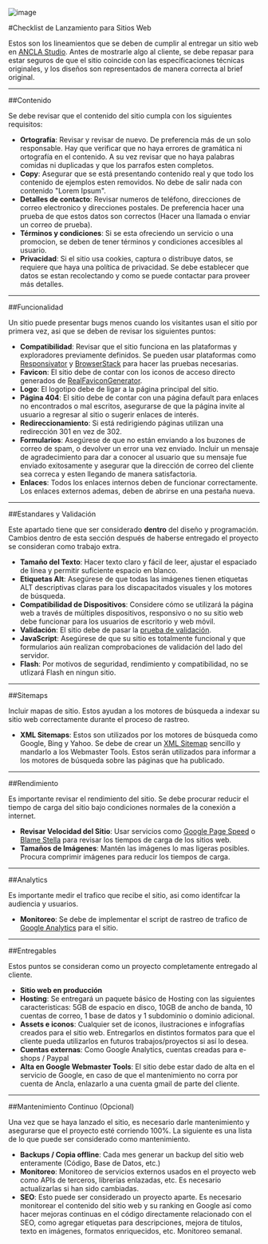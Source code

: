 ![image](http://anclastudio.com/masnew/wp-content/themes/AnclaStudio/library/img/AnclaStudio.svg)

#Checklist de Lanzamiento para Sitios Web

Estos son los lineamientos que se deben de cumplir al entregar un sitio web en [ANCLA Studio](http://www.anclastudio.com).
Antes de mostrarle algo al cliente, se debe repasar para estar seguros de que el sitio coincide con las especificaciones técnicas originales, y los diseños son representados de manera correcta al brief original.

***

##Contenido

Se debe revisar que el contenido del sitio cumpla con los siguientes requisitos:
- **Ortografía**: Revisar y revisar de nuevo. De preferencia más de un solo responsable. Hay que verificar que no haya errores de gramática ni ortografía en el contenido. A su vez revisar que no haya palabras comidas ni duplicadas y que los parrafos esten completos.
- **Copy**: Asegurar que se está presentando contenido real y que todo los contenido de ejemplos esten removidos. No debe de salir nada con contenido "Lorem Ipsum".
- **Detalles de contacto**: Revisar numeros de teléfono, direcciones de correo electronico y direcciones postales. De preferencia hacer una prueba de que estos datos son correctos (Hacer una llamada o enviar un correo de prueba).
- **Términos y condiciones**: Si se esta ofreciendo un servicio o una promocion, se deben de tener términos y condiciones accesibles al usuario.
- **Privacidad**: Si el sitio usa cookies, captura o distribuye datos, se requiere que haya una política de privacidad. Se debe establecer que datos se estan recolectando y como se puede contactar para proveer más detalles.

***

##Funcionalidad

Un sitio puede presentar bugs menos cuando los visitantes usan el sitio por primera vez, asi que se deben de revisar los siguientes puntos:
- **Compatibilidad**: Revisar que el sitio funciona en las plataformas y exploradores previamente definidos. Se pueden usar plataformas como [Responsivator](http://dfcb.github.com/Responsivator/) y [BrowserStack](http://www.browserstack.com/) para hacer las pruebas necesarias.
- **Favicon**: El sitio debe de contar con los iconos de acceso directo generados de [RealFaviconGenerator](http://realfavicongenerator.net).
- **Logo**: El logotipo debe de ligar a la página principal del sitio.
- **Página 404**: El sitio debe de contar con una página default para enlaces no encontrados o mal escritos, asegurarse de que la página invite al usuario a regresar al sitio o sugerir enlaces de interés.
- **Redireccionamiento**: Si está redirigiendo páginas utilizan una redirección 301 en vez de 302.
- **Formularios**: Asegúrese de que no están enviando a los buzones de correo de spam, o devolver un error una vez enviado. Incluir un mensaje de agradecimiento para dar a conocer al usuario que su mensaje fue enviado exitosamente y asegurar que la dirección de correo del cliente sea correca y esten llegando de manera satisfactoria.
- **Enlaces**: Todos los enlaces internos deben de funcionar correctamente. Los enlaces externos ademas, deben de abrirse en una pestaña nueva.

***

##Estandares y Validación

Este apartado tiene que ser considerado **dentro** del diseño y programación. Cambios dentro de esta sección después de haberse entregado el proyecto se consideran como trabajo extra.

- **Tamaño del Texto**: Hacer texto claro y fácil de leer, ajustar el espaciado de línea y permitir suficiente espacio en blanco.
- **Etiquetas Alt**: Asegúrese de que todas las imágenes tienen etiquetas ALT descriptivas claras para los discapacitados visuales y los motores de búsqueda.
- **Compatibilidad de Dispositivos**: Considere cómo se utilizará la página web a través de múltiples dispositivos, responsivo o no su sitio web debe funcionar para los usuarios de escritorio y web móvil.
- **Validación**: El sitio debe de pasar la [prueba de validación](https://validator.w3.org).
- **JavaScript**: Asegúrese de que su sitio es totalmente funcional y que formularios aún realizan comprobaciones de validación del lado del servidor.
- **Flash**: Por motivos de seguridad, rendimiento y compatibilidad, no se utlizará Flash en ningun sitio.

***

##Sitemaps

Incluir mapas de sitio. Estos ayudan a los motores de búsqueda a indexar su sitio web correctamente durante el proceso de rastreo.

- **XML Sitemaps**: Estos son utilizados por los motores de búsqueda como Google, Bing y Yahoo. Se debe de crear un [XML Sitemap](http://webdesign.tutsplus.com/articles/general/all-you-need-to-know-about-xml-sitemaps/) sencillo y mandarlo a los Webmaster Tools. Estos serán utilizados para informar a los motores de búsqueda sobre las páginas que ha publicado.

***

##Rendimiento

Es importante revisar el rendimiento del sitio. Se debe procurar reducir el tiempo de carga del sitio bajo condiciones normales de la conexión a internet.

- **Revisar Velocidad del Sitio**: Usar servicios como [Google Page Speed](https://developers.google.com/speed/pagespeed/) o [Blame Stella](https://www.blamestella.com/) para revisar los tiempos de carga de los sitios web.
- **Tamaños de Imágenes**: Mantén las imágenes lo mas ligeras posibles. Procura comprimir imágenes para reducir los tiempos de carga.

***

##Analytics

Es importante medir el trafico que recibe el sitio, asi como identifcar la audiencia y usuarios.

- **Monitoreo**: Se debe de implementar el script de rastreo de trafico de [Google Analytics](http://www.google.com/analytics/) para el sitio.

***


##Entregables

Estos puntos se consideran como un proyecto completamente entregado al cliente.

- **Sitio web en producción**
- **Hosting**: Se entregará un paquete básico de Hosting con las siguientes caracteristicas: 5GB de espacio en disco, 10GB de ancho de banda, 10 cuentas de correo, 1 base de datos y 1 subdominio o dominio adicional.
- **Assets e iconos**: Cualquier set de iconos, ilustraciones e infografías creados para el sitio web. Entregarlos en distintos formatos para que el cliente pueda utilizarlos en futuros trabajos/proyectos si así lo desea.
- **Cuentas externas**: Como Google Analytics, cuentas creadas para e-shops / Paypal
- **Alta en Google Webmaster Tools**: El sitio debe estar dado de alta en el servicio de Google, en caso de que el mantenimiento no corra por cuenta de Ancla, enlazarlo a una cuenta gmail de parte del cliente.

***


##Mantenimiento Continuo (Opcional)

Una vez que se haya lanzado el sitio, es necesario darle mantenimiento y asegurarse que el proyecto esté corriendo 100%. La siguiente es una lista de lo que puede ser considerado como mantenimiento.

- **Backups / Copia offline**: Cada mes generar un backup del sitio web enteramente (Código, Base de Datos, etc.)
- **Monitoreo**: Monitoreo de servicios externos usados en el proyecto web como APIs de terceros, librerías enlazadas, etc. Es necesario actualizarlas si han sido cambiadas.
- **SEO**: Esto puede ser considerado un proyecto aparte. Es necesario monitorear el contenido del sitio web y su ranking en Google así como hacer mejoras continuas en el código directamente relacionado con el SEO, como agregar etiquetas para descripciones, mejora de titulos, texto en imágenes, formatos enriquecidos, etc. Monitoreo semanal.
